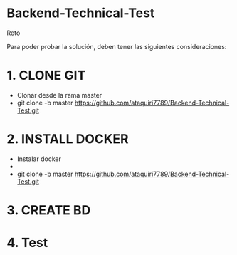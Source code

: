 # Backend-Technical-Test
Reto

Para poder probar la solución,  deben tener las siguientes consideraciones:

# 1. CLONE GIT

- Clonar desde la rama master
- git clone -b master https://github.com/ataquiri7789/Backend-Technical-Test.git

# 2. INSTALL DOCKER

- Instalar docker
- 
- git clone -b master https://github.com/ataquiri7789/Backend-Technical-Test.git


# 3. CREATE BD



# 4. Test
